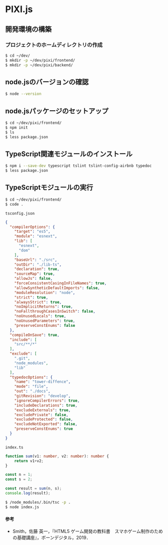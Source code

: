 # PIXI.js

## 開発環境の構築

### プロジェクトのホームディレクトリの作成
```bash
$ cd ~/dev/
$ mkdir -p ~/dev/pixi/frontend/
$ mkdir -p ~/dev/pixi/backend/
```

## node.jsのバージョンの確認
```bash
$ node --version
```

## node.jsパッケージのセットアップ
```bash
$ cd ~/dev/pixi/frontend/
$ npm init
$ ls
$ less package.json
```

## TypeScript関連モジュールのインストール
```bash
$ npm i --save-dev typescript tslint tslint-config-airbnb typedoc
$ less package.json
```

## TypeScriptモジュールの実行
```bash
$ cd ~/dev/pixi/frontend/
$ code .
```

`tsconfig.json`
```json
{
  "compilerOptions": {
    "target": "es5",
    "module": "esnext",
    "lib": [
      "esnext",
      "dom"
    ],
    "baseUrl": "./src",
    "outDir": "./lib-ts",
    "declaration": true,
    "sourceMap": true,
    "allowJs": false,
    "forceConsistentCasingInFileNames": true,
    "allowSyntheticDefaultImports": false,
    "moduleResolution": "node",
    "strict": true,
    "alwaysStrict": true,
    "noImplicitReturns": true,
    "noFallthroughCasesInSwitch": false,
    "noUnusedLocals": true,
    "noUnusedParameters": true,
    "preserveConstEnums": false
  },
  "compileOnSave": true,
  "include": [
    "src/**/*"
  ],
  "exclude": [
    ".git",
    "node_modules",
    "lib"
  ],
  "typedocOptions": {
    "name": "tower-diffence",
    "mode": "file",
    "out": "./docs",
    "gitRevision": "develop",
    "ignoreCompilerErrors": true,
    "includeDeclarations": true,
    "excludeExternals": true,
    "excludePrivate": false,
    "excludeProtected": false,
    "excludeNotExported": false,
    "preserveConstEnums": true
  }
}
```

`index.ts`
```ts
function sum(v1: number, v2: number): number {
    return v1+v2;
}

const n = 1;
const s = 2;

const result = sum(n, s);
console.log(result);
```

```bash
$ /node_modules/.bin/tsc -p .
$ node index.js
```

#### 参考
- Smith，佐藤 英一，『HTML5 ゲーム開発の教科書　スマホゲーム制作のための基礎講座』，ボーンデジタル，2019．

